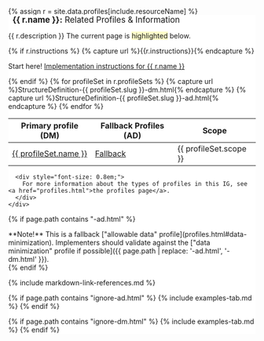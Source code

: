 {% assign r = site.data.profiles[include.resourceName]  %}
<div class="well profile-set-nav" style="background-color: #fff; margin-top: 2em; width: 100%;">
    <div style="font-size: 1.2em; margin-top: -1.7em;">
      <span style="background-color: #fff; padding-left: 0.5em; padding-right: 0.5em;"><strong>{{ r.name }}:</strong> Related Profiles & Information</span>
    </div>
    <div style="margin-top: 1em;">
      <p>{{ r.description }} The current page is <span class="active-page-example">highlighted</span> below.</p>
      {% if r.instructions %}
      {% capture url %}{{r.instructions}}{% endcapture %}
      <p class="{% if page.path == url %}active-page{% endif %}"><span class="label label-success">Start here!</span>
        <a href="{{ r.instructions }}">Implementation instructions for {{ r.name }}</a>
      </p>
      {% endif %}
      <table class="table">
          <thead>
              <tr>
                  <th>Primary profile (DM)</th>
                  <th>Fallback Profiles (AD)</th>
                  <th>Scope</th>
              </tr>
          </thead>
          <tbody>
              {% for profileSet in r.profileSets %}
              <tr>
                  {% capture url %}StructureDefinition-{{ profileSet.slug }}-dm.html{% endcapture %}
                  <td class="{% if page.path == url %}active-page{% endif %}"><a href="{{ url }}">{{ profileSet.name }}</a></td>
                  {% capture url %}StructureDefinition-{{ profileSet.slug }}-ad.html{% endcapture %}
                  <td class="{% if page.path == url %}active-page{% endif %}"><a href="{{ url }}">Fallback</a></td>
                  <td>{{ profileSet.scope }}</td>
              </tr>
              {% endfor %}
          </tbody>
      </table>

      <div style="font-size: 0.8em;">
        For more information about the types of profiles in this IG, see <a href="profiles.html">the profiles page</a>.
      </div>
    </div>
</div>

<style>
  /* Hide top table on the profile pages */
  #segment-content > div > div > div > div > table.grid:first-of-type {
    display: none;
  }
  .active-page a, .active-page-example {
      background-color: #fffeca;
  }
</style>

<script>
  // If parent is inline-block, switch to inline. This will make the nav table always take up 100% width
  var parent = document.querySelector('.profile-set-nav').parentElement;
  if(parent.style.display == "inline-block") {
    parent.style.display = "inline";
  }
</script>

{% if page.path contains "-ad.html" %}
<div class="alert alert-danger" role="alert" markdown="1">
  **Note!** This is a fallback ["allowable data" profile](profiles.html#data-minimization). Implementers should validate against the ["data minimization" profile if possible]({{ page.path | replace: '-ad.html', '-dm.html' }}).
</div>
{% endif %}

{% include markdown-link-references.md %}

{% if page.path contains "ignore-ad.html" %}
{% include examples-tab.md %}
{% endif %}

{% if page.path contains "ignore-dm.html" %}
{% include examples-tab.md %}
{% endif %}
